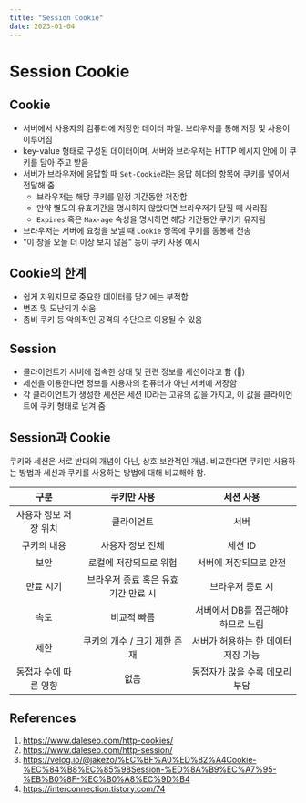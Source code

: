 ```yaml
---
title: "Session Cookie"
date: 2023-01-04
---
```


# Session Cookie

## Cookie

- 서버에서 사용자의 컴퓨터에 저장한 데이터 파일. 브라우저를 통해 저장 및 사용이 이루어짐
- key-value 형태로 구성된 데이터이며, 서버와 브라우저는 HTTP 메시지 안에 이 쿠키를 담아 주고 받음
- 서버가 브라우저에 응답할 때 `Set-Cookie`라는 응답 헤더의 항목에 쿠키를 넣어서 전달해 줌
  - 브라우저는 해당 쿠키를 일정 기간동안 저장함
  - 만약 별도의 유효기간을 명시하지 않았다면 브라우저가 닫힐 때 사라짐
  - `Expires` 혹은 `Max-age` 속성을 명시하면 해당 기간동안 쿠키가 유지됨
- 브라우저는 서버에 요청을 보낼 때 `Cookie` 항목에 쿠키를 동봉해 전송
- "이 창을 오늘 더 이상 보지 않음" 등이 쿠키 사용 예시

## Cookie의 한계

- 쉽게 지워지므로 중요한 데이터를 담기에는 부적합
- 변조 및 도난되기 쉬움
- 좀비 쿠키 등 악의적인 공격의 수단으로 이용될 수 있음

## Session

- 클라이언트가 서버에 접속한 상태 및 관련 정보를 세션이라고 함 (🚫)
- 세션을 이용한다면 정보를 사용자의 컴퓨터가 아닌 서버에 저장함
- 각 클라이언트가 생성한 세션은 세션 ID라는 고유의 값을 가지고, 이 값을 클라이언트에 쿠키 형태로 넘겨 줌

## Session과 Cookie

쿠키와 세션은 서로 반대의 개념이 아닌, 상호 보완적인 개념. 비교한다면 쿠키만 사용하는 방법과 세션과 쿠키를 사용하는 방법에 대해 비교해야 함.

|         구분          |             쿠키만 사용              |              세션 사용              |
| :-------------------: | :----------------------------------: | :---------------------------------: |
| 사용자 정보 저장 위치 |              클라이언트              |                서버                 |
|      쿠키의 내용      |           사용자 정보 전체           |               세션 ID               |
|         보안          |        로컬에 저장되므로 위험        |       서버에 저장되므로 안전        |
|       만료 시기       | 브라우저 종료 혹은 유효 기간 만료 시 |          브라우저 종료 시           |
|         속도          |             비교적 빠름              | 서버에서 DB를 접근해야 하므로 느림  |
|         제한          |     쿠키의 개수 / 크기 제한 존재     | 서버가 허용하는 한 데이터 저장 가능 |
| 동접자 수에 따른 영향 |                 없음                 |   동접자가 많을 수록 메모리 부담    |

## References

1. https://www.daleseo.com/http-cookies/
2. https://www.daleseo.com/http-session/
3. https://velog.io/@jakezo/%EC%BF%A0%ED%82%A4Cookie-%EC%84%B8%EC%85%98Session-%ED%8A%B9%EC%A7%95-%EB%B0%8F-%EC%B0%A8%EC%9D%B4
4. https://interconnection.tistory.com/74

